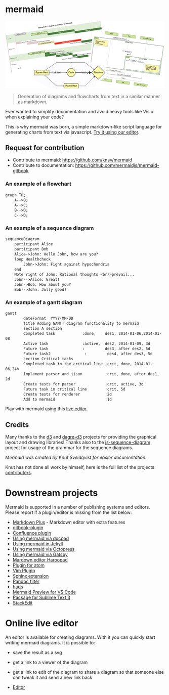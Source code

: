 # mermaid

![Header Image](images/header.png)

> Generation of diagrams and flowcharts from text in a similar manner as markdown.

Ever wanted to simplify documentation and avoid heavy tools like Visio when explaining your code?

This is why mermaid was born, a simple markdown-like script language for generating charts from text via javascript. [Try it using our editor][live-editor].


## Request for contribution

- Contribute to mermaid: https://github.com/knsv/mermaid
- Contribute to documentation: https://github.com/mermaidjs/mermaid-gitbook


### An example of a flowchart

```mermaid
graph TD;
    A-->B;
    A-->C;
    B-->D;
    C-->D;
```


### An example of a sequence diagram

```mermaid
sequenceDiagram
    participant Alice
    participant Bob
    Alice->John: Hello John, how are you?
    loop Healthcheck
        John->John: Fight against hypochondria
    end
    Note right of John: Rational thoughts <br/>prevail...
    John-->Alice: Great!
    John->Bob: How about you?
    Bob-->John: Jolly good!
```


### An example of a gantt diagram

```mermaid
gantt
        dateFormat  YYYY-MM-DD
        title Adding GANTT diagram functionality to mermaid
        section A section
        Completed task            :done,    des1, 2014-01-06,2014-01-08
        Active task               :active,  des2, 2014-01-09, 3d
        Future task               :         des3, after des2, 5d
        Future task2               :         des4, after des3, 5d
        section Critical tasks
        Completed task in the critical line :crit, done, 2014-01-06,24h
        Implement parser and jison          :crit, done, after des1, 2d
        Create tests for parser             :crit, active, 3d
        Future task in critical line        :crit, 5d
        Create tests for renderer           :2d
        Add to mermaid                      :1d
```

Play with mermaid using this [live editor][live-editor].


## Credits

Many thanks to the [d3](https://d3js.org/) and [dagre-d3](https://github.com/cpettitt/dagre-d3) projects for providing the graphical layout and drawing libraries!
Thanks also to the [js-sequence-diagram](https://bramp.github.io/js-sequence-diagrams) project for usage of the grammar for the sequence diagrams.

*Mermaid was created by Knut Sveidqvist for easier documentation.*

Knut has not done all work by himself, here is the full list of the projects [contributors](https://github.com/knsv/mermaid/graphs/contributors).


# Downstream projects

Mermaid is supported in a number of publishing systems and editors. Please report if a plugin/editor is missing from the list below:

* [Markdown Plus](https://mdp.tylingsoft.com/) - Markdown editor with extra features
* [gitbook-plugin](https://github.com/JozoVilcek/gitbook-plugin-mermaid)
* [Confluence plugin](https://marketplace.atlassian.com/plugins/org.anvard.atlassian.mermaid-plugin/server/overview)
* [Using mermaid via docpad](http://nauvalatmaja.com/2015/01/13/rendering-mermaid-in-docpad/)
* [Using mermaid in Jekyll](https://rubygems.org/gems/jekyll-mermaid/versions/1.0.0)
* [Using mermaid via Octopress](http://mostlyblather.com/blog/2015/05/23/mermaid-jekyll-octopress/)
* [Using mermaid via Gatsby](https://github.com/konsumer/gatsby-remark-graph)
* [Mardown editor Haroopad](http://pad.haroopress.com/user.html)
* [Plugin for atom](https://atom.io/packages/atom-mermaid)
* [Vim Plugin](https://github.com/kannokanno/previm)
* [Sphinx extension](https://github.com/mgaitan/sphinxcontrib-mermaid)
* [Pandoc filter](https://github.com/raghur/mermaid-filter)
* [hads](https://github.com/sinedied/hads)
* [Mermaid Preview for VS Code](https://marketplace.visualstudio.com/items?itemName=vstirbu.vscode-mermaid-preview)
* [Package for Sublime Text 3](https://packagecontrol.io/packages/Mermaid)
* [StackEdit](https://stackedit.io/app)

# Online live editor

An editor is available for creating diagrams. With it you can quickly start writing mermaid diagrams. It is possible to:

* save the result as a svg
* get a link to a viewer of the diagram
* get a link to edit of the diagram to share a diagram so that someone else can tweak it and send a new link back

* [Editor][live-editor]

[live-editor]: https://mermaidjs.github.io/mermaid-live-editor/
